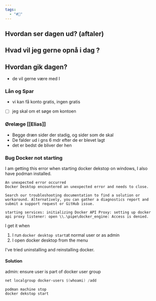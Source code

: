 ```yaml
---
tags:
  - "#📅"
---
```

## Hvordan ser dagen ud? (aftaler)


## Hvad vil jeg gerne opnå i dag ?


## Hvordan gik dagen?
* de vil gerne være med I 
### Lån og Spar 
* vi kan få konto gratis, ingen gratis 
* [ ] jeg skal om et søge om kontoen
### Ørelæge [[Elias]]
- Begge dræn sider der stadig, og sider som de skal 
- De falder ud i gns 6 mdr efter de er blevet lagt 
- det er bedst de bliver der hen 
### Bug Docker not starting 
I am getting this error when starting docker dekstop on windows, I also have podman installed.

```
An unexpected error occurred
Docker Desktop encountered an unexpected error and needs to close.

Search our troubleshooting documentation to find a solution or workaround. Alternatively, you can gather a diagnostics report and submit a support request or GitHub issue.

starting services: initializing Docker API Proxy: setting up docker api proxy listener: open \\.\pipe\docker_engine: Access is denied.
```
I get it when
1. I run `docker desktop start`at normal user or as admin
2. I open docker desktop from the menu 

I've tried uninstalling and reinstalling docker.
#### Solution 
admin: ensure user is part of docker user group 
```powershell
net localgroup docker-users $(whoami) /add
```

```shell
podman machine stop 
docker dekstop start
```